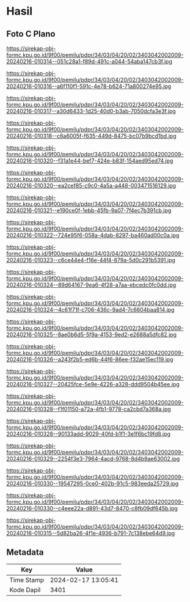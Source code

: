 # Hasil

## Foto C Plano

https://sirekap-obj-formc.kpu.go.id/9f00/pemilu/pdpr/34/03/04/20/02/3403042002009-20240216-010314--051c28a1-f89d-491c-a044-54aba147cb3f.jpg

https://sirekap-obj-formc.kpu.go.id/9f00/pemilu/pdpr/34/03/04/20/02/3403042002009-20240216-010316--a6f110f1-591c-4e78-b624-71a800274e95.jpg

https://sirekap-obj-formc.kpu.go.id/9f00/pemilu/pdpr/34/03/04/20/02/3403042002009-20240216-010317--a30d6433-1d25-40d0-b3ab-7050dcfa3e3f.jpg

https://sirekap-obj-formc.kpu.go.id/9f00/pemilu/pdpr/34/03/04/20/02/3403042002009-20240216-010318--c6a6005f-f635-449d-8475-bc07b9bcd1bd.jpg

https://sirekap-obj-formc.kpu.go.id/9f00/pemilu/pdpr/34/03/04/20/02/3403042002009-20240216-010320--f31a1e44-bef7-424e-b83f-154aed95ed74.jpg

https://sirekap-obj-formc.kpu.go.id/9f00/pemilu/pdpr/34/03/04/20/02/3403042002009-20240216-010320--ea2cef85-c9c0-4a5a-a448-003471516129.jpg

https://sirekap-obj-formc.kpu.go.id/9f00/pemilu/pdpr/34/03/04/20/02/3403042002009-20240216-010321--e190ce0f-1ebb-45fb-9a07-7f4ec7b391cb.jpg

https://sirekap-obj-formc.kpu.go.id/9f00/pemilu/pdpr/34/03/04/20/02/3403042002009-20240216-010322--724e95f6-058a-4dab-8297-ba460ad00c0a.jpg

https://sirekap-obj-formc.kpu.go.id/9f00/pemilu/pdpr/34/03/04/20/02/3403042002009-20240216-010323--c6ce44e4-f16e-44f4-879a-5d0c291b5391.jpg

https://sirekap-obj-formc.kpu.go.id/9f00/pemilu/pdpr/34/03/04/20/02/3403042002009-20240216-010324--89d64167-9ea6-4f28-a7aa-ebcedc0fc0dd.jpg

https://sirekap-obj-formc.kpu.go.id/9f00/pemilu/pdpr/34/03/04/20/02/3403042002009-20240216-010324--4c61f71f-c706-436c-9ad4-7c6604baa814.jpg

https://sirekap-obj-formc.kpu.go.id/9f00/pemilu/pdpr/34/03/04/20/02/3403042002009-20240216-010325--8ae0b6d5-5f9a-4153-9ed2-e2688a5dfc82.jpg

https://sirekap-obj-formc.kpu.go.id/9f00/pemilu/pdpr/34/03/04/20/02/3403042002009-20240216-010326--a243f2b5-ed6b-44f6-86ee-f32ae15ec119.jpg

https://sirekap-obj-formc.kpu.go.id/9f00/pemilu/pdpr/34/03/04/20/02/3403042002009-20240216-010327--20425fce-5e9e-4226-a328-ddd9504b45ee.jpg

https://sirekap-obj-formc.kpu.go.id/9f00/pemilu/pdpr/34/03/04/20/02/3403042002009-20240216-010328--f1f01150-a72a-4fb1-9778-ca2cbd7a368a.jpg

https://sirekap-obj-formc.kpu.go.id/9f00/pemilu/pdpr/34/03/04/20/02/3403042002009-20240216-010328--90133add-9029-40fd-b1f1-3e1f6bc19fd8.jpg

https://sirekap-obj-formc.kpu.go.id/9f00/pemilu/pdpr/34/03/04/20/02/3403042002009-20240216-010329--2254f3e3-7964-4acd-9768-8d4b9ae63002.jpg

https://sirekap-obj-formc.kpu.go.id/9f00/pemilu/pdpr/34/03/04/20/02/3403042002009-20240216-010330--19547295-0ce0-402b-91c5-983eeda25729.jpg

https://sirekap-obj-formc.kpu.go.id/9f00/pemilu/pdpr/34/03/04/20/02/3403042002009-20240216-010330--c4eee22a-d891-43d7-8470-c8fb09df645b.jpg

https://sirekap-obj-formc.kpu.go.id/9f00/pemilu/pdpr/34/03/04/20/02/3403042002009-20240216-010315--5d82ba26-4f1e-4936-b791-7c138ebe64d9.jpg


## Metadata

| Key        | Value               |
| ---------- | ------------------- |
| Time Stamp | 2024-02-17 13:05:41 |
| Kode Dapil | 3401                |



